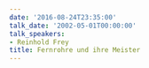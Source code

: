 ```yaml
---
date: '2016-08-24T23:35:00'
talk_date: '2002-05-01T00:00:00'
talk_speakers:
- Reinhold Frey
title: Fernrohre und ihre Meister
---
```

